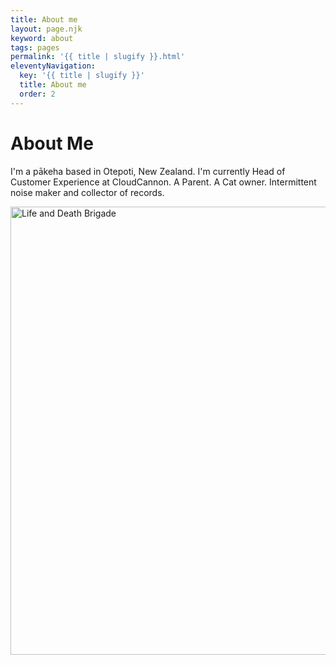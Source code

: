 ```yaml
---
title: About me
layout: page.njk
keyword: about
tags: pages
permalink: '{{ title | slugify }}.html'
eleventyNavigation:
  key: '{{ title | slugify }}'
  title: About me
  order: 2
---
```

# About Me

I'm a pākeha based in Otepoti, New Zealand. I'm currently Head of Customer Experience at CloudCannon. A Parent. A Cat owner. Intermittent noise maker and collector of records.

[<img alt="Life and Death Brigade" width="1276" height="717" src="/_static/img/snip20230317-17.png" />](https://www.youtube.com/watch?v=4-oQencpvfI)